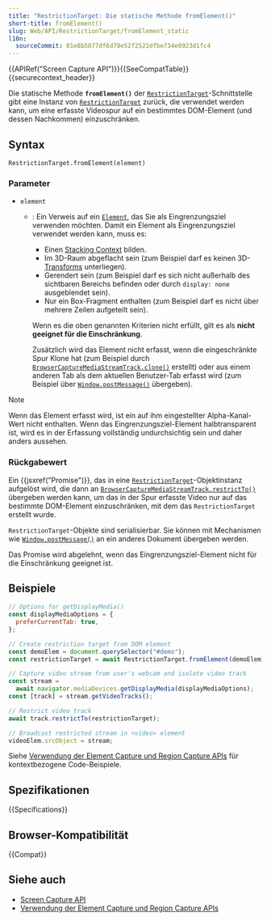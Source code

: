 ```yaml
---
title: "RestrictionTarget: Die statische Methode fromElement()"
short-title: fromElement()
slug: Web/API/RestrictionTarget/fromElement_static
l10n:
  sourceCommit: 01e8b5077df6d79e52f2521dfbe734e0923d1fc4
---
```


{{APIRef("Screen Capture API")}}{{SeeCompatTable}}{{securecontext_header}}

Die statische Methode **`fromElement()`** der [`RestrictionTarget`](/de/docs/Web/API/RestrictionTarget)-Schnittstelle gibt eine Instanz von [`RestrictionTarget`](/de/docs/Web/API/RestrictionTarget) zurück, die verwendet werden kann, um eine erfasste Videospur auf ein bestimmtes DOM-Element (und dessen Nachkommen) einzuschränken.

## Syntax

```js-nolint
RestrictionTarget.fromElement(element)
```

### Parameter

- `element`

  - : Ein Verweis auf ein [`Element`](/de/docs/Web/API/Element), das Sie als Eingrenzungsziel verwenden möchten. Damit ein Element als Eingrenzungsziel verwendet werden kann, muss es:

    - Einen [Stacking Context](/de/docs/Web/CSS/CSS_positioned_layout/Understanding_z-index/Stacking_context) bilden.
    - Im 3D-Raum abgeflacht sein (zum Beispiel darf es keinen 3D-[Transforms](/de/docs/Web/CSS/CSS_transforms) unterliegen).
    - Gerendert sein (zum Beispiel darf es sich nicht außerhalb des sichtbaren Bereichs befinden oder durch `display: none` ausgeblendet sein).
    - Nur ein Box-Fragment enthalten (zum Beispiel darf es nicht über mehrere Zeilen aufgeteilt sein).

    Wenn es die oben genannten Kriterien nicht erfüllt, gilt es als **nicht geeignet für die Einschränkung**.

    Zusätzlich wird das Element nicht erfasst, wenn die eingeschränkte Spur Klone hat (zum Beispiel durch [`BrowserCaptureMediaStreamTrack.clone()`](/de/docs/Web/API/BrowserCaptureMediaStreamTrack/clone) erstellt) oder aus einem anderen Tab als dem aktuellen Benutzer-Tab erfasst wird (zum Beispiel über [`Window.postMessage()`](/de/docs/Web/API/Window/postMessage) übergeben).

> [!NOTE]
> Wenn das Element erfasst wird, ist ein auf ihm eingestellter Alpha-Kanal-Wert nicht enthalten. Wenn das Eingrenzungsziel-Element halbtransparent ist, wird es in der Erfassung vollständig undurchsichtig sein und daher anders aussehen.

### Rückgabewert

Ein {{jsxref("Promise")}}, das in eine [`RestrictionTarget`](/de/docs/Web/API/RestrictionTarget)-Objektinstanz aufgelöst wird, die dann an [`BrowserCaptureMediaStreamTrack.restrictTo()`](/de/docs/Web/API/BrowserCaptureMediaStreamTrack/restrictTo) übergeben werden kann, um das in der Spur erfasste Video nur auf das bestimmte DOM-Element einzuschränken, mit dem das `RestrictionTarget` erstellt wurde.

`RestrictionTarget`-Objekte sind serialisierbar. Sie können mit Mechanismen wie [`Window.postMessage()`](/de/docs/Web/API/Window/postMessage) an ein anderes Dokument übergeben werden.

Das Promise wird abgelehnt, wenn das Eingrenzungsziel-Element nicht für die Einschränkung geeignet ist.

## Beispiele

```js
// Options for getDisplayMedia()
const displayMediaOptions = {
  preferCurrentTab: true,
};

// Create restriction target from DOM element
const demoElem = document.querySelector("#demo");
const restrictionTarget = await RestrictionTarget.fromElement(demoElem);

// Capture video stream from user's webcam and isolate video track
const stream =
  await navigator.mediaDevices.getDisplayMedia(displayMediaOptions);
const [track] = stream.getVideoTracks();

// Restrict video track
await track.restrictTo(restrictionTarget);

// Broadcast restricted stream in <video> element
videoElem.srcObject = stream;
```

Siehe [Verwendung der Element Capture und Region Capture APIs](/de/docs/Web/API/Screen_Capture_API/Element_Region_Capture) für kontextbezogene Code-Beispiele.

## Spezifikationen

{{Specifications}}

## Browser-Kompatibilität

{{Compat}}

## Siehe auch

- [Screen Capture API](/de/docs/Web/API/Screen_Capture_API)
- [Verwendung der Element Capture und Region Capture APIs](/de/docs/Web/API/Screen_Capture_API/Element_Region_Capture)
